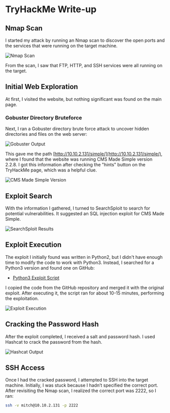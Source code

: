# TryHackMe Write-up

## Nmap Scan
I started my attack by running an Nmap scan to discover the open ports and the services that were running on the target machine.

![Nmap Scan]([https://hackmd.io/_uploads/rkGHNORRkg.png](https://github.com/Anjai7/Tryhackme_CTF/blob/c8dec414c401d40fad47649a7cf7d6dff9f4c098/nmap.png))

From the scan, I saw that FTP, HTTP, and SSH services were all running on the target.

## Initial Web Exploration
At first, I visited the website, but nothing significant was found on the main page. 

### Gobuster Directory Bruteforce
Next, I ran a Gobuster directory brute force attack to uncover hidden directories and files on the web server:

![Gobuster Output](https://hackmd.io/_uploads/rJvZBOACyg.png)

This gave me the path [http://10.10.2.131/simple/](http://10.10.2.131/simple/), where I found that the website was running CMS Made Simple version 2.2.8. I got this information after checking the "hints" button on the TryHackMe page, which was a helpful clue.

![CMS Made Simple Version](https://hackmd.io/_uploads/HJcwSu0AJe.png)

## Exploit Search
With the information I gathered, I turned to SearchSploit to search for potential vulnerabilities. It suggested an SQL injection exploit for CMS Made Simple.

![SearchSploit Results](https://hackmd.io/_uploads/ryFU8_AAyg.png)

## Exploit Execution
The exploit I initially found was written in Python2, but I didn't have enough time to modify the code to work with Python3. Instead, I searched for a Python3 version and found one on GitHub:

- [Python3 Exploit Script](https://github.com/Jason-Siu/CVE-2019-9053-Exploit-in-Python-3/blob/main/46635.py)

I copied the code from the GitHub repository and merged it with the original exploit. After executing it, the script ran for about 10-15 minutes, performing the exploitation.

![Exploit Execution](https://hackmd.io/_uploads/rJ_30dCRke.png)

## Cracking the Password Hash
After the exploit completed, I received a salt and password hash. I used Hashcat to crack the password from the hash.

![Hashcat Output](https://hackmd.io/_uploads/S1lGxFR0yl.png)

## SSH Access
Once I had the cracked password, I attempted to SSH into the target machine. Initially, I was stuck because I hadn’t specified the correct port. After revisiting the Nmap scan, I realized the correct port was 2222, so I ran:

```bash
ssh -v mitch@10.10.2.131 -p 2222
